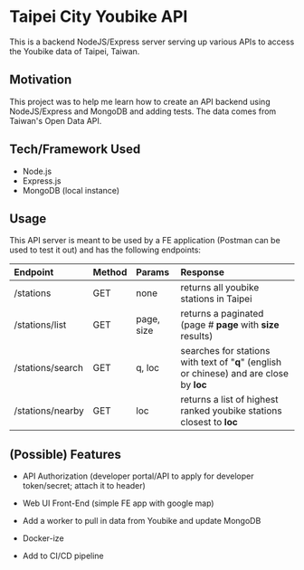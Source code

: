 # Taipei City Youbike API 
This is a backend NodeJS/Express server serving up various APIs to access the Youbike data of Taipei, Taiwan.

## Motivation
This project was to help me learn how to create an API backend using NodeJS/Express and MongoDB and adding tests. The data comes from Taiwan's Open Data API. 

## Tech/Framework Used
* Node.js
* Express.js
* MongoDB (local instance)

## Usage

This API server is meant to be used by a FE application (Postman can be used to test it out) and has the following endpoints:

|Endpoint|Method|Params|Response|
|:---|:---|:---|:---|
|/stations|GET|none|returns all youbike stations in Taipei|
|/stations/list|GET|page, size|returns a paginated (page # **page** with **size** results)|
|/stations/search|GET|q, loc|searches for stations with text of "**q**" (english or chinese) and are close by **loc** |
|/stations/nearby|GET|loc|returns a list of highest ranked youbike stations closest to **loc**|

## (Possible) Features
- API Authorization (developer portal/API to apply for developer token/secret; attach it to header)
- Web UI Front-End (simple FE app with google map)

- Add a worker to pull in data from Youbike and update MongoDB
- Docker-ize
- Add to CI/CD pipeline
